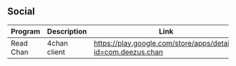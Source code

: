 ## Social

| Program | Description | Link | Plugins | Comment |
| --- | --- | --- | --- | --- |
| Read Chan | 4chan client | https://play.google.com/store/apps/details?id=com.deezus.chan |
